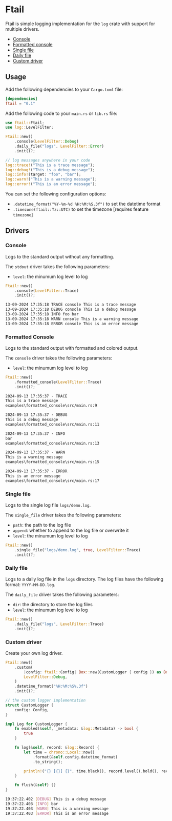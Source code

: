 # Ftail

Ftail is simple logging implementation for the `log` crate with support for multiple drivers.

- [Console](#console)
- [Formatted console](#formatted-console)
- [Single file](#single-file)
- [Daily file](#daily-file)
- [Custom driver](#custom-driver)

## Usage

Add the following dependencies to your `Cargo.toml` file:

```toml
[dependencies]
ftail = "0.1"
```

Add the following code to your `main.rs` or `lib.rs` file:

```rust
use ftail::Ftail;
use log::LevelFilter;

Ftail::new()
    .console(LevelFilter::Debug)
    .daily_file("logs", LevelFilter::Error)
    .init()?;

// log messages anywhere in your code
log::trace!("This is a trace message");
log::debug!("This is a debug message");
log::info!(target: "foo", "bar");
log::warn!("This is a warning message");
log::error!("This is an error message");
```

You can set the following configuration options:

- `.datetime_format("%Y-%m-%d %H:%M:%S.3f")` to set the datetime format
- `.timezone(ftail::Tz::UTC)` to set the timezone [requires feature `timezone`]

## Drivers

### Console

Logs to the standard output without any formatting.

The `stdout` driver takes the following parameters:

- `level`: the minumum log level to log

```rust
Ftail::new()
    .console(LevelFilter::Trace)
    .init()?;
```

```sh
13-09-2024 17:35:18 TRACE console This is a trace message
13-09-2024 17:35:18 DEBUG console This is a debug message
13-09-2024 17:35:18 INFO foo bar
13-09-2024 17:35:18 WARN console This is a warning message
13-09-2024 17:35:18 ERROR console This is an error message
```

### Formatted Console

Logs to the standard output with formatted and colored output.

The `console` driver takes the following parameters:

- `level`: the minumum log level to log

```rust
Ftail::new()
    .formatted_console(LevelFilter::Trace)
    .init()?;
```

```sh
2024-09-13 17:35:37 · TRACE
This is a trace message
examples\formatted_console\src/main.rs:9

2024-09-13 17:35:37 · DEBUG
This is a debug message
examples\formatted_console\src/main.rs:11

2024-09-13 17:35:37 · INFO
bar
examples\formatted_console\src/main.rs:13

2024-09-13 17:35:37 · WARN
This is a warning message
examples\formatted_console\src/main.rs:15

2024-09-13 17:35:37 · ERROR
This is an error message
examples\formatted_console\src/main.rs:17
```

### Single file

Logs to the single log file `logs/demo.log`.

The `single_file` driver takes the following parameters:

- `path`: the path to the log file
- `append`: whether to append to the log file or overwrite it
- `level`: the minumum log level to log

```rust
Ftail::new()
    .single_file("logs/demo.log", true, LevelFilter::Trace)
    .init()?;
```

### Daily file

Logs to a daily log file in the `logs` directory. The log files have the following format: `YYYY-MM-DD.log`.

The `daily_file` driver takes the following parameters:

- `dir`: the directory to store the log files
- `level`: the minumum log level to log

```rust
Ftail::new()
    .daily_file("logs", LevelFilter::Trace)
    .init()?;
```

### Custom driver

Create your own log driver.

```rust
Ftail::new()
    .custom(
        |config: ftail::Config| Box::new(CustomLogger { config }) as Box<dyn Log + Send + Sync>,
        LevelFilter::Debug,
    )
    .datetime_format("%H:%M:%S%.3f")
    .init()?;

// the custom logger implementation
struct CustomLogger {
    config: Config,
}

impl Log for CustomLogger {
    fn enabled(&self, _metadata: &log::Metadata) -> bool {
        true
    }

    fn log(&self, record: &log::Record) {
        let time = chrono::Local::now()
            .format(&self.config.datetime_format)
            .to_string();

        println!("{} [{}] {}", time.black(), record.level().bold(), record.args());
    }

    fn flush(&self) {}
}
```

```sh
19:37:22.402 [DEBUG] This is a debug message
19:37:22.403 [INFO] bar
19:37:22.403 [WARN] This is a warning message
19:37:22.403 [ERROR] This is an error message
```
